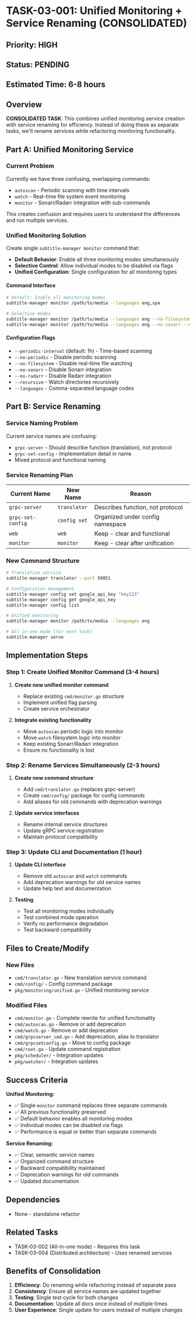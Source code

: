 <!-- file: docs/tasks/TASK-03-001-unified-monitoring-service-CONSOLIDATED.md -->
<!-- version: 1.0.0 -->
<!-- guid: 1a2b3c4d-5e6f-7a8b-9c0d-1e2f3a4b5c6d -->

# TASK-03-001: Unified Monitoring + Service Renaming (CONSOLIDATED)

## Priority: HIGH

## Status: PENDING

## Estimated Time: 6-8 hours

## Overview

**CONSOLIDATED TASK**: This combines unified monitoring service creation with
service renaming for efficiency. Instead of doing these as separate tasks, we'll
rename services while refactoring monitoring functionality.

## Part A: Unified Monitoring Service

### Current Problem

Currently we have three confusing, overlapping commands:

- `autoscan` - Periodic scanning with time intervals
- `watch` - Real-time file system event monitoring
- `monitor` - Sonarr/Radarr integration with sub-commands

This creates confusion and requires users to understand the differences and run
multiple services.

### Unified Monitoring Solution

Create single `subtitle-manager monitor` command that:

- **Default Behavior**: Enable all three monitoring modes simultaneously
- **Selective Control**: Allow individual modes to be disabled via flags
- **Unified Configuration**: Single configuration for all monitoring types

#### Command Interface

```bash
# Default: Enable all monitoring modes
subtitle-manager monitor /path/to/media --languages eng,spa

# Selective modes
subtitle-manager monitor /path/to/media --languages eng --no-filesystem --no-periodic
subtitle-manager monitor /path/to/media --languages eng --no-sonarr --no-radarr
```

#### Configuration Flags

- `--periodic-interval` (default: 1h) - Time-based scanning
- `--no-periodic` - Disable periodic scanning
- `--no-filesystem` - Disable real-time file watching
- `--no-sonarr` - Disable Sonarr integration
- `--no-radarr` - Disable Radarr integration
- `--recursive` - Watch directories recursively
- `--languages` - Comma-separated language codes

## Part B: Service Renaming

### Service Naming Problem

Current service names are confusing:

- `grpc-server` - Should describe function (translation), not protocol
- `grpc-set-config` - Implementation detail in name
- Mixed protocol and functional naming

### Service Renaming Plan

| Current Name      | New Name     | Reason                           |
| ----------------- | ------------ | -------------------------------- |
| `grpc-server`     | `translator` | Describes function, not protocol |
| `grpc-set-config` | `config set` | Organized under config namespace |
| `web`             | `web`        | Keep - clear and functional      |
| `monitor`         | `monitor`    | Keep - clear after unification   |

### New Command Structure

```bash
# Translation service
subtitle-manager translator --port 50051

# Configuration management
subtitle-manager config set google_api_key "key123"
subtitle-manager config get google_api_key
subtitle-manager config list

# Unified monitoring
subtitle-manager monitor /path/to/media --languages eng

# All-in-one mode (for next task)
subtitle-manager serve
```

## Implementation Steps

### Step 1: Create Unified Monitor Command (3-4 hours)

1. **Create new unified monitor command**
   - Replace existing `cmd/monitor.go` structure
   - Implement unified flag parsing
   - Create service orchestrator

2. **Integrate existing functionality**
   - Move `autoscan` periodic logic into monitor
   - Move `watch` filesystem logic into monitor
   - Keep existing Sonarr/Radarr integration
   - Ensure no functionality is lost

### Step 2: Rename Services Simultaneously (2-3 hours)

1. **Create new command structure**
   - Add `cmd/translator.go` (replaces grpc-server)
   - Create `cmd/config/` package for config commands
   - Add aliases for old commands with deprecation warnings

2. **Update service interfaces**
   - Rename internal service structures
   - Update gRPC service registration
   - Maintain protocol compatibility

### Step 3: Update CLI and Documentation (1 hour)

1. **Update CLI interface**
   - Remove old `autoscan` and `watch` commands
   - Add deprecation warnings for old service names
   - Update help text and documentation

2. **Testing**
   - Test all monitoring modes individually
   - Test combined mode operation
   - Verify no performance degradation
   - Test backward compatibility

## Files to Create/Modify

### New Files

- `cmd/translator.go` - New translation service command
- `cmd/config/` - Config command package
- `pkg/monitoring/unified.go` - Unified monitoring service

### Modified Files

- `cmd/monitor.go` - Complete rewrite for unified functionality
- `cmd/autoscan.go` - Remove or add deprecation
- `cmd/watch.go` - Remove or add deprecation
- `cmd/grpcserver_cmd.go` - Add deprecation, alias to translator
- `cmd/grpcsetconfig.go` - Move to config package
- `cmd/root.go` - Update command registration
- `pkg/scheduler/` - Integration updates
- `pkg/watcher/` - Integration updates

## Success Criteria

**Unified Monitoring:**

- ✅ Single `monitor` command replaces three separate commands
- ✅ All previous functionality preserved
- ✅ Default behavior enables all monitoring modes
- ✅ Individual modes can be disabled via flags
- ✅ Performance is equal or better than separate commands

**Service Renaming:**

- ✅ Clear, semantic service names
- ✅ Organized command structure
- ✅ Backward compatibility maintained
- ✅ Deprecation warnings for old commands
- ✅ Updated documentation

## Dependencies

- None - standalone refactor

## Related Tasks

- TASK-03-002 (All-in-one mode) - Requires this task
- TASK-03-004 (Distributed architecture) - Uses renamed services

## Benefits of Consolidation

1. **Efficiency**: Do renaming while refactoring instead of separate pass
2. **Consistency**: Ensure all service names are updated together
3. **Testing**: Single test cycle for both changes
4. **Documentation**: Update all docs once instead of multiple times
5. **User Experience**: Single update for users instead of multiple changes
